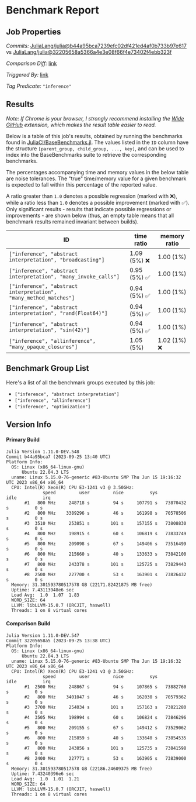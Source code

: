 # Benchmark Report

## Job Properties

*Commits:* [JuliaLang/julia@b44a95bca7239efc02df421ed4af0b733b97e617](https://github.com/JuliaLang/julia/commit/b44a95bca7239efc02df421ed4af0b733b97e617) vs [JuliaLang/julia@32205658a5366a4e3e08f66f4e73402f4ebb323f](https://github.com/JuliaLang/julia/commit/32205658a5366a4e3e08f66f4e73402f4ebb323f)

*Comparison Diff:* [link](https://github.com/JuliaLang/julia/compare/32205658a5366a4e3e08f66f4e73402f4ebb323f..b44a95bca7239efc02df421ed4af0b733b97e617)

*Triggered By:* [link](https://github.com/JuliaLang/julia/commit/b44a95bca7239efc02df421ed4af0b733b97e617#commitcomment-128799010)

*Tag Predicate:* `"inference"`

## Results

*Note: If Chrome is your browser, I strongly recommend installing the [Wide GitHub](https://chrome.google.com/webstore/detail/wide-github/kaalofacklcidaampbokdplbklpeldpj?hl=en)
extension, which makes the result table easier to read.*

Below is a table of this job's results, obtained by running the benchmarks found in
[JuliaCI/BaseBenchmarks.jl](https://github.com/JuliaCI/BaseBenchmarks.jl). The values
listed in the `ID` column have the structure `[parent_group, child_group, ..., key]`,
and can be used to index into the BaseBenchmarks suite to retrieve the corresponding
benchmarks.

The percentages accompanying time and memory values in the below table are noise tolerances. The "true"
time/memory value for a given benchmark is expected to fall within this percentage of the reported value.

A ratio greater than `1.0` denotes a possible regression (marked with :x:), while a ratio less
than `1.0` denotes a possible improvement (marked with :white_check_mark:). Only significant results - results
that indicate possible regressions or improvements - are shown below (thus, an empty table means that all
benchmark results remained invariant between builds).

| ID | time ratio | memory ratio |
|----|------------|--------------|
| `["inference", "abstract interpretation", "broadcasting"]` | 1.09 (5%) :x: | 1.00 (1%)  |
| `["inference", "abstract interpretation", "many_invoke_calls"]` | 0.95 (5%) :white_check_mark: | 1.00 (1%)  |
| `["inference", "abstract interpretation", "many_method_matches"]` | 0.94 (5%) :white_check_mark: | 1.00 (1%)  |
| `["inference", "abstract interpretation", "rand(Float64)"]` | 0.94 (5%) :white_check_mark: | 1.00 (1%)  |
| `["inference", "abstract interpretation", "sin(42)"]` | 0.94 (5%) :white_check_mark: | 1.00 (1%)  |
| `["inference", "allinference", "many_opaque_closures"]` | 1.05 (5%)  | 1.02 (1%) :x: |

## Benchmark Group List

Here's a list of all the benchmark groups executed by this job:

- `["inference", "abstract interpretation"]`
- `["inference", "allinference"]`
- `["inference", "optimization"]`

## Version Info

#### Primary Build

```
Julia Version 1.11.0-DEV.548
Commit b44a95bca7 (2023-09-25 13:40 UTC)
Platform Info:
  OS: Linux (x86_64-linux-gnu)
      Ubuntu 22.04.3 LTS
  uname: Linux 5.15.0-76-generic #83-Ubuntu SMP Thu Jun 15 19:16:32 UTC 2023 x86_64 x86_64
  CPU: Intel(R) Xeon(R) CPU E3-1241 v3 @ 3.50GHz: 
              speed         user         nice          sys         idle          irq
       #1   800 MHz     248718 s         94 s     107791 s   73870432 s          0 s
       #2   800 MHz    3389296 s         46 s     161998 s   70578506 s          0 s
       #3  3510 MHz     253851 s        101 s     157155 s   73808830 s          0 s
       #4   800 MHz     198915 s         60 s     106819 s   73833749 s          0 s
       #5   800 MHz     209098 s         67 s     149406 s   73516499 s          0 s
       #6   800 MHz     215660 s         40 s     133633 s   73842100 s          0 s
       #7   800 MHz     243378 s        101 s     125725 s   73829443 s          0 s
       #8  2500 MHz     227700 s         53 s     163901 s   73826432 s          0 s
  Memory: 31.301593780517578 GB (22171.82421875 MB free)
  Uptime: 7.43113948e6 sec
  Load Avg:  1.0  1.07  1.83
  WORD_SIZE: 64
  LLVM: libLLVM-15.0.7 (ORCJIT, haswell)
  Threads: 1 on 8 virtual cores

```

#### Comparison Build

```
Julia Version 1.11.0-DEV.547
Commit 32205658a5 (2023-09-25 13:38 UTC)
Platform Info:
  OS: Linux (x86_64-linux-gnu)
      Ubuntu 22.04.3 LTS
  uname: Linux 5.15.0-76-generic #83-Ubuntu SMP Thu Jun 15 19:16:32 UTC 2023 x86_64 x86_64
  CPU: Intel(R) Xeon(R) CPU E3-1241 v3 @ 3.50GHz: 
              speed         user         nice          sys         idle          irq
       #1  2500 MHz     248867 s         94 s     107865 s   73882760 s          0 s
       #2   800 MHz    3401047 s         46 s     162030 s   70579362 s          0 s
       #3  3700 MHz     254034 s        101 s     157163 s   73821280 s          0 s
       #4  3505 MHz     198994 s         60 s     106824 s   73846296 s          0 s
       #5   800 MHz     209155 s         67 s     149412 s   73529062 s          0 s
       #6   800 MHz     215859 s         40 s     133640 s   73854535 s          0 s
       #7   800 MHz     243856 s        101 s     125735 s   73841598 s          0 s
       #8  2400 MHz     227771 s         53 s     163905 s   73839000 s          0 s
  Memory: 31.301593780517578 GB (22186.24609375 MB free)
  Uptime: 7.43240396e6 sec
  Load Avg:  1.0  1.01  1.21
  WORD_SIZE: 64
  LLVM: libLLVM-15.0.7 (ORCJIT, haswell)
  Threads: 1 on 8 virtual cores

```
